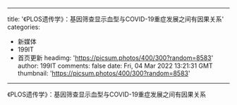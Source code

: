 
---
title: '《PLOS遗传学》：基因筛查显示血型与COVID-19重症发展之间有因果关系'
categories: 
 - 新媒体
 - 199IT
 - 首页更新
headimg: 'https://picsum.photos/400/300?random=8583'
author: 199IT
comments: false
date: Fri, 04 Mar 2022 13:21:31 GMT
thumbnail: 'https://picsum.photos/400/300?random=8583'
---

<div>   
《PLOS遗传学》：基因筛查显示血型与COVID-19重症发展之间有因果关系  
</div>
            
